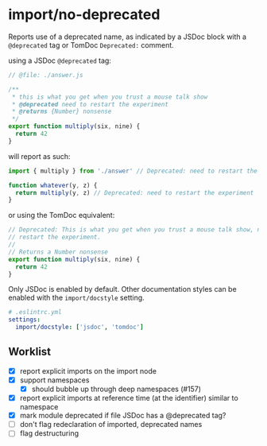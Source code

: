 # import/no-deprecated

<!-- end auto-generated rule header -->

Reports use of a deprecated name, as indicated by a JSDoc block with a `@deprecated`
tag or TomDoc `Deprecated:` comment.

using a JSDoc `@deprecated` tag:

```js
// @file: ./answer.js

/**
 * this is what you get when you trust a mouse talk show
 * @deprecated need to restart the experiment
 * @returns {Number} nonsense
 */
export function multiply(six, nine) {
  return 42
}
```

will report as such:

```js
import { multiply } from './answer' // Deprecated: need to restart the experiment

function whatever(y, z) {
  return multiply(y, z) // Deprecated: need to restart the experiment
}
```

or using the TomDoc equivalent:

```js
// Deprecated: This is what you get when you trust a mouse talk show, need to
// restart the experiment.
//
// Returns a Number nonsense
export function multiply(six, nine) {
  return 42
}
```

Only JSDoc is enabled by default. Other documentation styles can be enabled with
the `import/docstyle` setting.

```yaml
# .eslintrc.yml
settings:
  import/docstyle: ['jsdoc', 'tomdoc']
```

## Worklist

 - [x] report explicit imports on the import node
 - [x] support namespaces
   - [x] should bubble up through deep namespaces (#157)
 - [x] report explicit imports at reference time (at the identifier) similar to namespace
 - [x] mark module deprecated if file JSDoc has a @deprecated tag?
 - [ ] don't flag redeclaration of imported, deprecated names
 - [ ] flag destructuring
